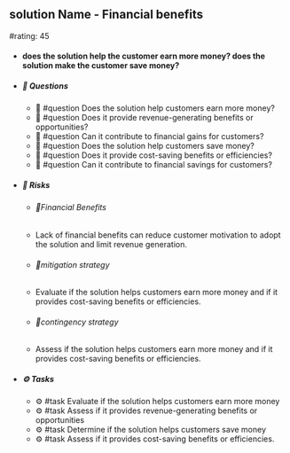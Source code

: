 ## solution Name - Financial benefits
#rating: 45
- #### does the solution help the customer earn more money? does the solution make the customer save money?
- ##### 💭 Questions
  - 💭 #question Does the solution help customers earn more money?
  - 💭 #question Does it provide revenue-generating benefits or opportunities?
  - 💭 #question Can it contribute to financial gains for customers?
  - 💭 #question Does the solution help customers save money?
  - 💭 #question Does it provide cost-saving benefits or efficiencies?
  - 💭 #question Can it contribute to financial savings for customers?
- ##### 🚨 Risks
  - ###### 🚨Financial Benefits
  - Lack of financial benefits can reduce customer motivation to adopt the solution and limit revenue generation.
  - ###### 🚨mitigation strategy
  - Evaluate if the solution helps customers earn more money and if it provides cost-saving benefits or efficiencies.
  - ###### 🚨contingency strategy
  - Assess if the solution helps customers earn more money and if it provides cost-saving benefits or efficiencies.
- ##### ⚙️ Tasks
  - ⚙️ #task Evaluate if the solution helps customers earn more money
  - ⚙️ #task  Assess if it provides revenue-generating benefits or opportunities
  - ⚙️ #task Determine if the solution helps customers save money
  - ⚙️ #task  Assess if it provides cost-saving benefits or efficiencies.


